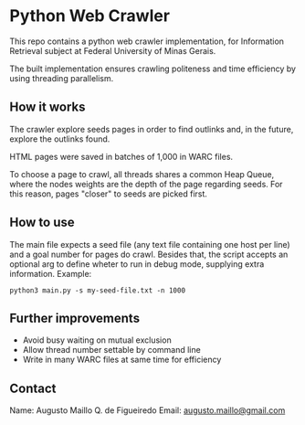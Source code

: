 # Python Web Crawler

This repo contains a python web crawler implementation, for Information Retrieval subject at Federal University of Minas Gerais.

The built implementation ensures crawling politeness and time efficiency by using threading parallelism.

## How it works

The crawler explore seeds pages in order to find outlinks and, in the future, explore the outlinks found. 

HTML pages were saved in batches of 1,000 in WARC files.

To choose a page to crawl, all threads shares a common Heap Queue, where the nodes weights are the depth of the page regarding seeds. For this reason, pages "closer" to seeds are picked first.

## How to use

The main file expects a seed file (any text file containing one host per line) and a goal number for pages do crawl. Besides that, the script accepts an optional arg to define wheter to run in debug mode, supplying extra information.
Example:

```
python3 main.py -s my-seed-file.txt -n 1000 
```

## Further improvements
* Avoid busy waiting on mutual exclusion
* Allow thread number settable by command line
* Write in many WARC files at same time for efficiency

## Contact
Name: Augusto Maillo Q. de Figueiredo
Email: augusto.maillo@gmail.com
